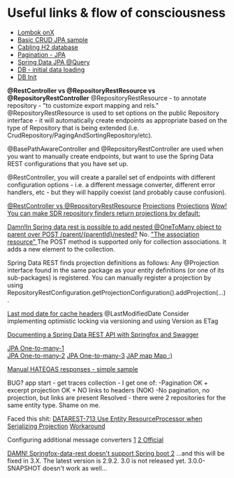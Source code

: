 # Useful links & flow of consciousness

* [Lombok onX](https://projectlombok.org/features/experimental/onX)
* [Basic CRUD JPA sample](https://projectlombok.org/features/experimental/onX)
* [Cabling H2 database](https://www.baeldung.com/spring-boot-h2-database)
* [Pagination - JPA](https://www.baeldung.com/jpa-pagination)
* [Spring Data JPA @Query](https://www.baeldung.com/spring-data-jpa-query)
* [DB - initial data loading](https://www.baeldung.com/spring-boot-data-sql-and-schema-sql)
* [DB Init](https://docs.spring.io/spring-boot/docs/current/reference/html/howto-database-initialization.html)


**@RestController vs @RepositoryRestResource vs @RepositoryRestController**
@RepositoryRestResource - to annotate repository - "to customize export mapping and rels."
@RepositoryRestResource is used to set options on the public Repository interface - 
it will automatically create endpoints as appropriate based on the type of Repository that is being extended 
(i.e. CrudRepository/PagingAndSortingRepository/etc).

@BasePathAwareController and @RepositoryRestController are used when you want to manually create endpoints, 
but want to use the Spring Data REST configurations that you have set up.

@RestController, you will create a parallel set of endpoints with different configuration options - i.e. 
a different message converter, different error handlers, etc - but they will happily coexist (and probably cause confusion).

[@RestController vs @RepositoryRestResource](https://stackoverflow.com/questions/22824840/when-to-use-restcontroller-vs-repositoryrestresource/23183168)
[Projections](https://docs.spring.io/spring-data/rest/docs/current/reference/html/#projections-excerpts)
[Projections](https://www.baeldung.com/spring-data-rest-projections-excerpts)
[Wow! You can make SDR repository finders return projections by default:](https://stackoverflow.com/questions/33288486/using-a-spring-data-rest-projection-as-a-representation-for-a-resource-in-a-cus)

[Damn!In Spring data rest is possible to add nested @OneToMany object to parent over POST /parent/{parentId}/nested?](https://stackoverflow.com/questions/37278662/in-spring-data-rest-is-possible-to-add-nested-onetomany-object-to-parent-over-p)
No.
[ "The association resource" ](https://docs.spring.io/spring-data/rest/docs/current/reference/html/#repository-resources.association-resource)
The POST method is supported only for collection associations. It adds a new element to the collection.



Spring Data REST finds projection definitions as follows:
    Any @Projection interface found in the same package as your entity definitions (or one of its sub-packages) is registered.
    You can manually register a projection by using RepositoryRestConfiguration.getProjectionConfiguration().addProjection(…).

[Last mod date for cache headers](https://docs.spring.io/spring-data/rest/docs/current/reference/html/#conditional.if-modified-since)
@LastModifiedDate
Consider implementing optimistic locking via versioning and using Version as ETag

[Documenting a Spring Data REST API with Springfox and Swagger](https://reflectoring.io/documenting-spring-data-rest-api-with-springfox/)
    
    
[JPA One-to-many-1](https://www.baeldung.com/hibernate-one-to-many)    
[JPA One-to-many-2](https://hellokoding.com/jpa-one-to-many-relationship-mapping-example-with-spring-boot-maven-and-mysql/)
[JPA One-to-many-3](https://vladmihalcea.com/the-best-way-to-map-a-onetomany-association-with-jpa-and-hibernate/)
[JAP map Map :)](https://reviewdb.io/questions/1505120348934/how-to-store-map-string-string-using-jpa)     

[Manual HATEOAS responses - simple sample](https://stackoverflow.com/questions/25858698/spring-hateoas-embedded-resource-support)


BUG? app start - get traces collection - I get one of:
-Pagination OK + excerpt projection OK + NO links to headers (NOK)
-No pagination, no projection, but links are present
Resolved - there were 2 repositories for the same entity type. Shame on me.

Faced this shit: [DATAREST-713 Use Entity ResourceProcessor when Serializing Projection](https://jira.spring.io/browse/DATAREST-713)
[Workaround](https://stackoverflow.com/questions/47048099/spring-data-rest-resourceprocessor-not-applied-on-projections)

Configuring additional message converters
[1](https://stackoverflow.com/questions/34172163/spring-boot-how-to-custom-httpmessageconverter)
[2 Official](https://docs.spring.io/spring-boot/docs/current/reference/html/boot-features-developing-web-applications.html#boot-features-spring-mvc-message-converters)

[DAMN! Springfox-data-rest doesn't support Spring boot 2](https://github.com/springfox/springfox/issues/2298)
...and this will be fixed in 3.X. The latest version is 2.9.2. 3.0 is not released yet. 3.0.0-SNAPSHOT doesn't work as well...